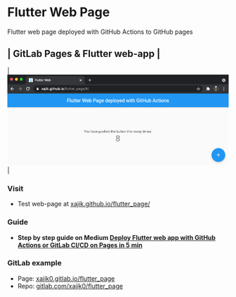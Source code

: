 # Flutter Web Page

Flutter web page deployed with GitHub Actions to GitHub pages

 | GitLab Pages & Flutter web-app |
----------------------------------
 | ![](/img/preview.png) |
### Visit 

* Test web-page at [xajik.github.io/flutter_page/](https://xajik.github.io/flutter_page/#/)

### Guide

* <B> Step by step guide on Medium [Deploy Flutter web app with GitHub Actions or GitLab CI/CD on Pages in 5 min](https://igorsteblii.medium.com/deploy-flutter-web-app-with-github-actions-or-gitlab-ci-cd-on-pages-in-5-min-6a473ac79101)</b>

### GitLab example

* Page: [xajik0.gitlab.io/flutter_page](https://xajik0.gitlab.io/flutter_page)
* Repo: [gitlab.com/xajik0/flutter_page](https://gitlab.com/xajik0/flutter_page)
